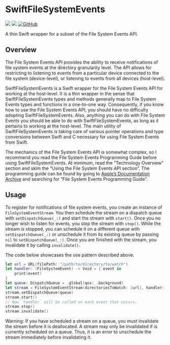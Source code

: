 # SwiftFileSystemEvents

[![](https://img.shields.io/endpoint?url=https%3A%2F%2Fswiftpackageindex.com%2Fapi%2Fpackages%2Fjgvanwyk%2FSwiftFileSystemEvents%2Fbadge%3Ftype%3Dswift-versions)](https://swiftpackageindex.com/jgvanwyk/SwiftFileSystemEvents)
[![](https://img.shields.io/endpoint?url=https%3A%2F%2Fswiftpackageindex.com%2Fapi%2Fpackages%2Fjgvanwyk%2FSwiftFileSystemEvents%2Fbadge%3Ftype%3Dplatforms)](https://swiftpackageindex.com/jgvanwyk/SwiftFileSystemEvents)
[![GitHub](https://img.shields.io/github/license/jgvanwyk/SwiftFileSystemEvents)](https://opensource.org/licenses/MIT)


A thin Swift wrapper for a subset of the File System Events API.

## Overview

The File System Events API provides the ability to receive notifications of file
system events at the directory granularity level. The API allows for restricting
to listening to events from a particular device connected to the file system
(device-level), or listening to events from all devices (host-level).

SwiftFileSystemEvents is a Swift wrapper for the File System Events API for
working at the host-level. It is a thin wrapper in the sense that
SwiftFileSystemEvents types and methods generally map to File System Events
types and functions in a one-to-one way. Consequently, if you know how to use
the File System Events API, you should have no difficulty adopting
SwiftFileSystemEvents. Also, anything you can do with File System Events you
should be able to do with SwiftFileSystemEvents, as long as it pertains to
working at the host-level. The main utility of SwiftFileSystemEvents is
taking care of various pointer operations and type conversions between Swift and
C necessary for using File System Events from Swift.

The mechanics of the File System Events API is somewhat complex, so I recommend
you read the File System Events Programming Guide before using
SwiftFileSystemEvents. At minimum, read the “Technology Overview” section and
skim the “Using the File System Events API section”. The programming guide can
be found by going to
[Appleʼs Documentation Archive](https://developer.apple.com/library/archive/navigation/)
and searching for “File System Events Programming Guide”.

## Usage

To register for notifications of file system events, you create an instance of
`FileSystemEventStream`. You then schedule the stream on a dispatch queue with
`setDispatchQueue(_:)` and start the stream with `start()`. Once you no longer wish
to listen for events, you stop the stream with `stop()`. While the stream is
stopped, you can schedule it on a different queue with `setDispatchQueue(_:)` or
unschedule it from its existing queue by passing `nil` to `setDispatchQueue(_:)`.
Once you are finished with the stream, you invalidate it by calling `invalidate()`.

The code below showcases the use pattern described above.

```swift
let url = URL(filePath: "/path/to/directory/to/watch")
let handler: (FileSystemEvent) -> Void = { event in
    print(event)
}
let queue: DispatchQueue = .global(qos: .background)
let stream = FileSystemEventStream(directoriesToWatch: [url], handler: handler)
stream.setDispatchQueue(queue)
stream.start()
// Now `handler` will be called on each event that occurs.
stream.stop()
stream.invalidate()
```

Warning: If you have scheduled a stream on a queue, you must invalidate the
stream before it is deallocated. A stream may only be invalidated if is
currently scheduled on a queue. Thus, it is an error to unschedule the stream
immediately before invalidating it.
